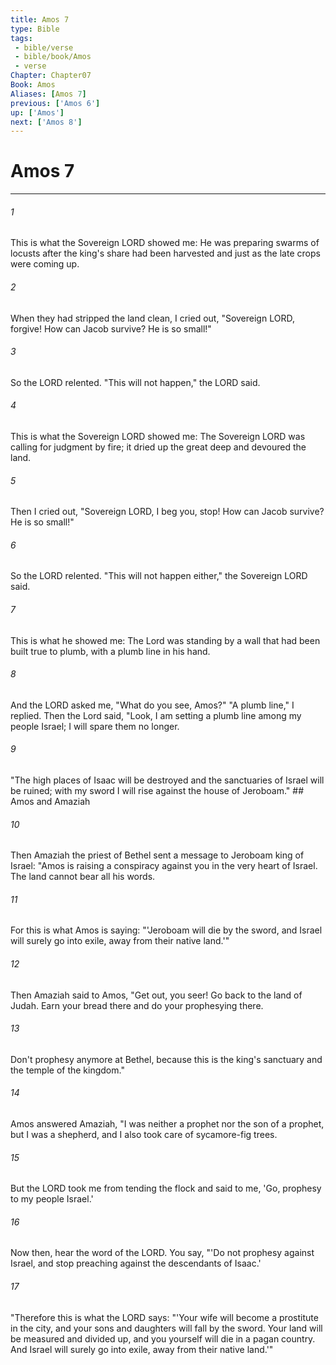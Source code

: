 ```yaml
---
title: Amos 7
type: Bible
tags:
 - bible/verse
 - bible/book/Amos
 - verse
Chapter: Chapter07
Book: Amos
Aliases: [Amos 7]
previous: ['Amos 6']
up: ['Amos']
next: ['Amos 8']
---
```

# Amos 7

***


###### 1 
This is what the Sovereign LORD showed me: He was preparing swarms of locusts after the king's share had been harvested and just as the late crops were coming up. 

###### 2 
When they had stripped the land clean, I cried out, "Sovereign LORD, forgive! How can Jacob survive? He is so small!" 

###### 3 
So the LORD relented. "This will not happen," the LORD said. 

###### 4 
This is what the Sovereign LORD showed me: The Sovereign LORD was calling for judgment by fire; it dried up the great deep and devoured the land. 

###### 5 
Then I cried out, "Sovereign LORD, I beg you, stop! How can Jacob survive? He is so small!" 

###### 6 
So the LORD relented. "This will not happen either," the Sovereign LORD said. 

###### 7 
This is what he showed me: The Lord was standing by a wall that had been built true to plumb, with a plumb line in his hand. 

###### 8 
And the LORD asked me, "What do you see, Amos?" "A plumb line," I replied. Then the Lord said, "Look, I am setting a plumb line among my people Israel; I will spare them no longer. 

###### 9 
"The high places of Isaac will be destroyed and the sanctuaries of Israel will be ruined; with my sword I will rise against the house of Jeroboam." ## Amos and Amaziah 

###### 10 
Then Amaziah the priest of Bethel sent a message to Jeroboam king of Israel: "Amos is raising a conspiracy against you in the very heart of Israel. The land cannot bear all his words. 

###### 11 
For this is what Amos is saying: "'Jeroboam will die by the sword, and Israel will surely go into exile, away from their native land.'" 

###### 12 
Then Amaziah said to Amos, "Get out, you seer! Go back to the land of Judah. Earn your bread there and do your prophesying there. 

###### 13 
Don't prophesy anymore at Bethel, because this is the king's sanctuary and the temple of the kingdom." 

###### 14 
Amos answered Amaziah, "I was neither a prophet nor the son of a prophet, but I was a shepherd, and I also took care of sycamore-fig trees. 

###### 15 
But the LORD took me from tending the flock and said to me, 'Go, prophesy to my people Israel.' 

###### 16 
Now then, hear the word of the LORD. You say, "'Do not prophesy against Israel, and stop preaching against the descendants of Isaac.' 

###### 17 
"Therefore this is what the LORD says: "'Your wife will become a prostitute in the city, and your sons and daughters will fall by the sword. Your land will be measured and divided up, and you yourself will die in a pagan country. And Israel will surely go into exile, away from their native land.'" 
